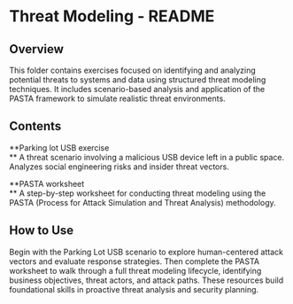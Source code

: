 # **Threat Modeling - README**

## **Overview**

This folder contains exercises focused on identifying and analyzing
potential threats to systems and data using structured threat modeling
techniques. It includes scenario-based analysis and application of the
PASTA framework to simulate realistic threat environments.

## **Contents**

**Parking lot USB exercise\
** A threat scenario involving a malicious USB device left in a public
space. Analyzes social engineering risks and insider threat vectors.

**PASTA worksheet\
** A step-by-step worksheet for conducting threat modeling using the
PASTA (Process for Attack Simulation and Threat Analysis) methodology.

## **How to Use**

Begin with the Parking Lot USB scenario to explore human-centered attack
vectors and evaluate response strategies. Then complete the PASTA
worksheet to walk through a full threat modeling lifecycle, identifying
business objectives, threat actors, and attack paths. These resources
build foundational skills in proactive threat analysis and security
planning.
